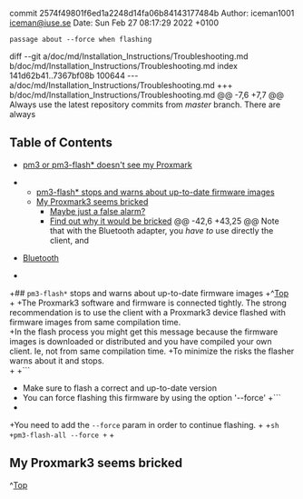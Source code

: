 commit 2574f49801f6ed1a2248d14fa06b84143177484b
Author: iceman1001 <iceman@iuse.se>
Date:   Sun Feb 27 08:17:29 2022 +0100

    passage about --force when flashing

diff --git a/doc/md/Installation_Instructions/Troubleshooting.md b/doc/md/Installation_Instructions/Troubleshooting.md
index 141d62b41..7367bf08b 100644
--- a/doc/md/Installation_Instructions/Troubleshooting.md
+++ b/doc/md/Installation_Instructions/Troubleshooting.md
@@ -7,6 +7,7 @@ Always use the latest repository commits from *master* branch. There are always
 ## Table of Contents
 
   * [pm3 or pm3-flash* doesn't see my Proxmark](#pm3-or-pm3-flash-doesnt-see-my-proxmark)
+  * [pm3-flash* stops and warns about up-to-date firmware images](#pm3-flash-stops-and-warns-about-up-to-date-firmware-images)
   * [My Proxmark3 seems bricked](#my-proxmark3-seems-bricked)
      * [Maybe just a false alarm?](#maybe-just-a-false-alarm)
      * [Find out why it would be bricked](#find-out-why-it-would-be-bricked)
@@ -42,6 +43,25 @@ Note that with the Bluetooth adapter, you *have to* use directly the client, and
 
 * [Bluetooth](/doc/bt_manual_v10.md)
 
+
+## `pm3-flash*` stops and warns about up-to-date firmware images
+^[Top](#top)
+
+The Proxmark3 software and firmware is connected tightly. The strong recommendation is to use the client with a Proxmark3 device flashed with firmware images from same compilation time.  
+In the flash process you might get this message because the firmware images is downloaded or distributed and you have compiled your own client.  Ie,  not from same compilation time.
+To minimize the risks the flasher warns about it and stops.  
+
+```
+    Make sure to flash a correct and up-to-date version
+    You can force flashing this firmware by using the option '--force'
+```
+
+You need to add the `--force` param in order to continue flashing. 
+
+```sh
+pm3-flash-all --force
+```
+
 ## My Proxmark3 seems bricked
 ^[Top](#top)
 
